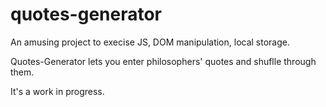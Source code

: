 # quotes-generator

An amusing project to execise JS, DOM manipulation, local storage. 

Quotes-Generator lets you enter philosophers' quotes and shuflle through them. 

It's a work in progress.
